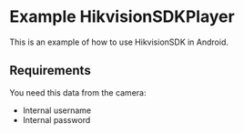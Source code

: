 # Example HikvisionSDKPlayer

This is an example of how to use HikvisionSDK in Android.


## Requirements

You need this data from the camera:

- Internal username
- Internal password
